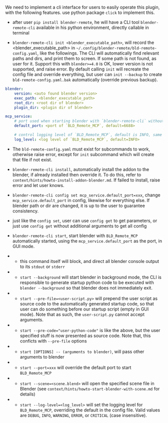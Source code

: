 We need to implement a cli interface for users to easily operate this plugin, with the following features. use python package `click` to implement this.

- after user `pip install blender-remote`, he will have a CLI tool `blender-remote-cli` available in his python environment, directly callable in terminal

- `blender-remote-cli init <blender_executable_path>`, will record the <blender_executable_path> in `~/.config/blender-remote/bld-remote-config.yaml`, like the followings. The CLI will automatically find relevant paths and dirs, and print them to screen. If some path is not found, as user for it. Support this with `blender>=4.0` is OK, lower version is not supported, and raise error. By default calling `init` will recreate the config file and override everything, but user can `init --backup` to create `bld-remote-config.yaml.bak` automatically (override previous backup).

```yaml
blender:
    version: <auto found blender version>
    exec_path: <blender_executable_path>
    root_dir: <root dir of blender>
    plugin_dir: <plugin dir of blender>

mcp_service:
    # port used when starting blender with `blender-remote-cli` without specifying port
    default_port: <port of `BLD_Remote_MCP`, default=6688>

    # control logging level of `BLD_Remote_MCP`, default is INFO, same as `BLD_REMOTE_LOG_LEVEL`, case insensitive
    log_level: <log level of `BLD_Remote_MCP`, default=INFO>
```

- The `bld-remote-config.yaml` must exist for subcommands to work, otherwise raise error, except for `init` subcommand which will create that file if not exist.

- `blender-remote-cli install`, automatically install the addon to the blender, if already installed then override it. To do this, refer to `context/hints/howto-install-addon-blender.md`. If failed to install, raise error and let user knows.

- `blender-remote-cli config set mcp_service.default_port=xxx`, change `mcp_service.default_port` in config, likewise for everything else. If blender path or dir are changed, it is up to the user to guarantee consistency.

- just like the `config set`, user can use `config get` to get parameters, or just use `config get` without additional arguments to get all config

- `blender-remote-cli start`, start blender with `BLD_Remote_MCP` automatically started, using the `mcp_service.default_port` as the port, in GUI mode.
- - this command itself will block, and direct all blender console output to its `stdout` or `stderr`
- - `start --background` will start blender in background mode, the CLI is responsible to generate startup python code to be executed with `blender --background` so that blender does not immediately exit.
- - `start --pre-file=<user-script.py>` will prepend the user script as source code to the automatically generated startup code, so that user can do something before our startup script (empty in GUI mode). Note that as such, the `user-script.py` cannot accept arguments.
- - `start --pre-code="user-python-code"` is like the above, but the user specified stuff is now presented as source code. Note that, this conficts with `--pre-file` options
- - `start [OPTIONS] -- (arguments to blender)`, will pass other arguments to blender
- - `start --port=xxx` will override the default port to start `BLD_Remote_MCP`

- - `start --scene=<scene.blend>` will open the specified scene file in Blender (see `context/hints/howto-start-blender-with-scene.md` for details)
- - `start --log-level=<log_level>` will set the logging level for `BLD_Remote_MCP`, overriding the default in the config file. Valid values are `DEBUG`, `INFO`, `WARNING`, `ERROR`, or `CRITICAL` (case insensitive).
